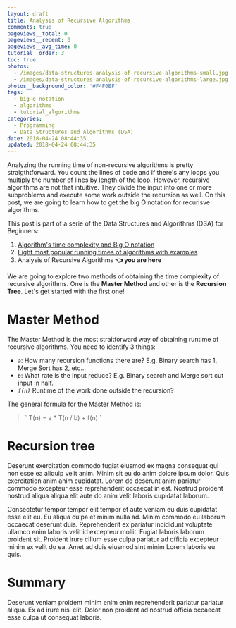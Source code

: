 ```yaml
---
layout: draft
title: Analysis of Recursive Algorithms
comments: true
pageviews__total: 0
pageviews__recent: 0
pageviews__avg_time: 0
tutorial__order: 3
toc: true
photos:
  - /images/data-structures-analysis-of-recursive-algorithms-small.jpg
  - /images/data-structures-analysis-of-recursive-algorithms-large.jpg
photos__background_color: '#F4F0EF'
tags:
  - big-o notation
  - algorithms
  - tutorial_algorithms
categories:
  - Programming
  - Data Structures and Algorithms (DSA)
date: 2018-04-24 08:44:35
updated: 2018-04-24 08:44:35
---
```


<script type="text/javascript" src="https://cdnjs.cloudflare.com/ajax/libs/mathjax/2.7.4/MathJax.js?config=TeX-MML-AM_CHTML" async></script>


Analyzing the running time of non-recursive algorithms is pretty straigthtforward. You count the lines of code and if there's any loops you multiply the number of lines by length of the loop. However, recursive algorithms are not that intuitive. They divide the input into one or more subproblems and execute some work outside the recursion as well. On this post, we are going to learn how to get the big O notation for recurisve algorithms.

<!-- more -->

This post is part of a serie of the Data Structures and Algorithms (DSA) for Beginners:

1. [Algorithm's time complexity and Big O notation](/blog/2018/04/04/how-you-can-change-the-world-learning-data-structures-algorithms-free-online-course-tutorial/)
1. [Eight most popular running times of algorithms </i>with examples</i>](/blog/2018/04/05/big-o-notation-and-time-complexity-to-speed-up-your-algorithms/)
1. Analysis of Recursive Algorithms **👈 you are here**

We are going to explore two methods of obtaining the time complexity of recursive algorithms. One is the **Master Method** and other is the **Recursion Tree**. Let's get started with the first one!

# Master Method

The Master Method is the most straitforward way of obtaining runtime of recursive algorithms. You need to identify 3 things:

- *`a`*: How many recursion functions there are? E.g. Binary search has 1, Merge Sort has 2, etc...
- *`b`*: What rate is the input reduce? E.g. Binary search and Merge sort cut input in half.
- *`f(n)`* Runtime of the work done outside the recursion?

The general formula for the Master Method is:

> \` T(n) = a * T(n / b) + f(n) \`




# Recursion tree

Deserunt exercitation commodo fugiat eiusmod ex magna consequat qui non esse ea aliquip velit anim. Minim sit eu do anim dolore ipsum dolor. Quis exercitation anim anim cupidatat. Lorem do deserunt anim pariatur commodo excepteur esse reprehenderit occaecat in est. Nostrud proident nostrud aliqua aliqua elit aute do anim velit laboris cupidatat laborum.

Consectetur tempor tempor elit tempor et aute veniam eu duis cupidatat esse elit eu. Eu aliqua culpa et minim nulla ad. Minim commodo eu laborum occaecat deserunt duis. Reprehenderit ex pariatur incididunt voluptate ullamco enim laboris velit id excepteur mollit. Fugiat laboris laborum proident sit. Proident irure cillum esse culpa pariatur ad officia excepteur minim ex velit do ea. Amet ad duis eiusmod sint minim Lorem laboris eu quis.



# Summary

Deserunt veniam proident minim enim enim reprehenderit pariatur pariatur aliqua. Ex ad irure nisi elit. Dolor non proident ad nostrud officia occaecat esse culpa ut consequat laboris.

